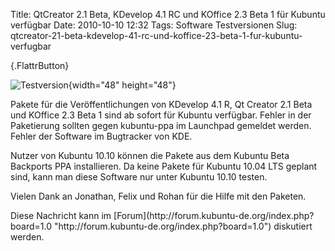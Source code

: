 Title: QtCreator 2.1 Beta, KDevelop 4.1 RC und KOffice 2.3 Beta 1 für Kubuntu verfügbar
Date: 2010-10-10 12:32
Tags: Software Testversionen
Slug: qtcreator-21-beta-kdevelop-41-rc-und-koffice-23-beta-1-fur-kubuntu-verfugbar

[](http://www.kubuntu-de.org/nachrichten/software/software-testversionen/2037-qtcreator-2-1-beta-kdevelop-4-1-rc-und-koffice-2-3-){.FlattrButton}  

![Testversion](http://wiki.kubuntu-de.org/images/Testsoftware48x48.png){width="48"
height="48"}

Pakete für die Veröffentlichungen von KDevelop 4.1 R, Qt Creator 2.1
Beta und KOffice 2.3 Beta 1 sind ab sofort für Kubuntu verfügbar. Fehler
in der Paketierung sollten gegen kubuntu-ppa im Launchpad gemeldet
werden. Fehler der Software im Bugtracker von KDE.

</p>
Nutzer von Kubuntu 10.10 können die Pakete aus dem Kubuntu Beta
Backports PPA installieren. Da keine Pakete für Kubuntu 10.04 LTS
geplant sind, kann man diese Software nur unter Kubuntu 10.10 testen.

</p>
<!--break--><!--break-->

Vielen Dank an Jonathan, Felix und Rohan für die Hilfe mit den Paketen.

</p>
Diese Nachricht kann im
[Forum](http://forum.kubuntu-de.org/index.php?board=1.0 "http://forum.kubuntu-de.org/index.php?board=1.0")
diskutiert werden.

</p>

